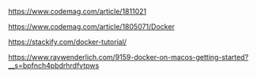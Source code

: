 https://www.codemag.com/article/1811021

https://www.codemag.com/article/1805071/Docker

https://stackify.com/docker-tutorial/

https://www.raywenderlich.com/9159-docker-on-macos-getting-started?__s=bpfnch4pbdrhrdfvtpws